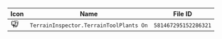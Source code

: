 | Icon | Name | File ID |
| ---  | ---  | ---     |
| ![](TerrainInspector.TerrainToolPlants%20On.png) | `TerrainInspector.TerrainToolPlants On` | `581467295152286321` |
